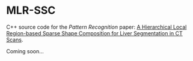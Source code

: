 # MLR-SSC
C++ source code for the *Pattern Recognition* paper: [A Hierarchical Local Region-based Sparse Shape Composition for Liver Segmentation in CT Scans](http://www.sciencedirect.com/science/article/pii/S0031320315003155). 

Coming soon...
